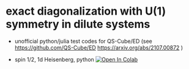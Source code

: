 # exact diagonalization with U(1) symmetry in dilute systems

- unofficial python/julia test codes for QS-Cube/ED
(see https://github.com/QS-Cube/ED https://arxiv.org/abs/2107.00872 )

- spin 1/2, 1d Heisenberg, python [![Open In Colab](https://colab.research.google.com/assets/colab-badge.svg)](https://colab.research.google.com/github/ryuikaneko/exact_diagonalization_u1_dilute/blob/master/spin_half/prog_python_1d_heisenberg_20211206.ipynb)

<!--
- spin 1/2, 1d Heisenberg, julia [![Open In Colab](https://colab.research.google.com/assets/colab-badge.svg)](https://colab.research.google.com/github/ryuikaneko/exact_diagonalization_u1_dilute/blob/master/spin_half/prog_julia_1d_heisenberg_20211206.ipynb)
-->
